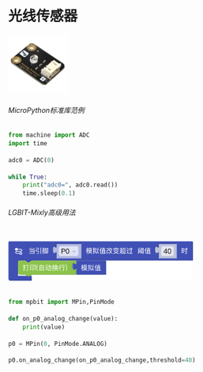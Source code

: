 # 光线传感器

<img src="./img/DFR0026.png" alt="SKU:DFR0026" style="height:120px;">

###### MicroPython标准库范例

``` python
from machine import ADC
import time

adc0 = ADC(0)

while True:
    print("adc0=", adc0.read())
    time.sleep(0.1)
```

###### LGBIT-Mixly高级用法
<br>
<img src="./img/光线传感器2.png" alt="光线传感器2" height="80">

``` python

from mpbit import MPin,PinMode

def on_p0_analog_change(value):
    print(value)

p0 = MPin(0, PinMode.ANALOG)

p0.on_analog_change(on_p0_analog_change,threshold=40)
```

